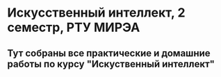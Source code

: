 # Искусственный интеллект, 2 семестр, РТУ МИРЭА
## Тут собраны все практические и домашние работы по курсу "Искуственный интеллект"

